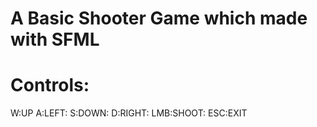 # A Basic Shooter Game which made with SFML
# Controls:
W:UP
A:LEFT:
S:DOWN:
D:RIGHT:
LMB:SHOOT:
ESC:EXIT
